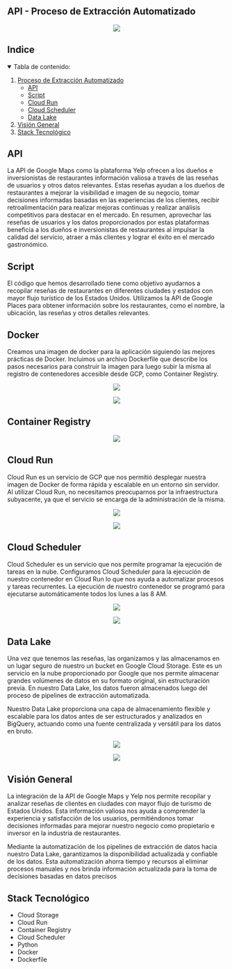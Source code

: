 
## API - Proceso de Extracción Automatizado

<p align="center">
  <img src="https://github.com/Adapa22/PF-YelpGoogleMaps/blob/main/src/apir.PNG">
</p>

<!-- TABLA DE CONTENIDO -->
## Indice
<details open="open">
  <summary>Tabla de contenido: </summary>
  <ol>
    <li>
      <a href="#Proceso-de-Extracción-Automatizado">Proceso de Extracción Automatizado</a>
      <ul>
        <li><a href="#API">API</a></li>
        <li><a href="#Script">Script</a></li>
        <li><a href="#Cloud-Run">Cloud Run</a></li>
        <li><a href="#Cloud-Scheduler">Cloud Scheduler</a></li>
        <li><a href="#Data-Lake">Data Lake</a></li>
      </ul> 
    </li>
    <li>
      <a href="#Visión-General">Visión General</a>
    </li>
    <li>
      <a href="#Stack-Tecnológico">Stack Tecnológico</a>
    </li>
  </ol>
</details>

## API 
La API de Google Maps como la plataforma Yelp ofrecen a los dueños e inversionistas de restaurantes información valiosa a través de las reseñas de usuarios y otros datos relevantes. Estas reseñas ayudan a los dueños de restaurantes a mejorar la visibilidad e imagen de su negocio, tomar decisiones informadas basadas en las experiencias de los clientes, recibir retroalimentación para realizar mejoras continuas y realizar análisis competitivos para destacar en el mercado. En resumen, aprovechar las reseñas de usuarios y los datos proporcionados por estas plataformas beneficia a los dueños e inversionistas de restaurantes al impulsar la calidad del servicio, atraer a más clientes y lograr el éxito en el mercado gastronómico.

## Script
El código que hemos desarrollado tiene como objetivo ayudarnos a recopilar reseñas de restaurantes en diferentes ciudades y estados con mayor flujo turístico de los Estados Unidos. Utilizamos la API de Google Places para obtener información sobre los restaurantes, como el nombre, la ubicación, las reseñas y otros detalles relevantes.

## Docker
Creamos una imagen de docker para la aplicación siguiendo las mejores prácticas de Docker. Incluimos un archivo Dockerfile que describe los pasos necesarios para construir la imagen para luego subir la misma al registro de contenedores accesible desde GCP, como Container Registry.

<p align="center">
  <img src="https://github.com/Adapa22/PF-YelpGoogleMaps/blob/main/src/docker.gif">
</p>

<p align="center">
  <img src="https://github.com/Adapa22/PF-YelpGoogleMaps/blob/main/src/docker2.gif">
</p>

## Container Registry
<p align="center">
  <img src="https://github.com/Adapa22/PF-YelpGoogleMaps/blob/main/src/cregistry.PNG">
</p>

## Cloud Run
Cloud Run es un servicio de GCP que nos permitió desplegar nuestra imagen de Docker de forma rápida y escalable en un entorno sin servidor. Al utilizar Cloud Run, no necesitamos preocuparnos por la infraestructura subyacente, ya que el servicio se encarga de la administración de la misma. 

<p align="center">
  <img src="https://github.com/Adapa22/PF-YelpGoogleMaps/blob/main/src/crun.PNG">
</p>

<p align="center">
  <img src="https://github.com/Adapa22/PF-YelpGoogleMaps/blob/main/src/crun.gif">
</p>

## Cloud Scheduler
Cloud Scheduler es un servicio que nos permite programar la ejecución de tareas en la nube. Configuramos Cloud Scheduler para la ejecución de nuestro contenedor en Cloud Run  lo que nos ayuda a automatizar procesos y tareas recurrentes. La ejecución de nuestro contenedor se programó para ejecutarse automáticamente todos los lunes a las 8 AM.

<p align="center">
  <img src="https://github.com/Adapa22/PF-YelpGoogleMaps/blob/main/src/cschh.PNG">
</p>

<p align="center">
  <img src="https://github.com/Adapa22/PF-YelpGoogleMaps/blob/main/src/csch1.gif">
</p>

## Data Lake
Una vez que tenemos las reseñas, las organizamos y las almacenamos en un lugar seguro de nuestro un bucket en Google Cloud Storage. Este es un servicio en la nube proporcionado por Google que nos permite almacenar grandes volúmenes de datos en su formato original, sin estructuración previa. En nuestro Data Lake, los datos fueron almacenados luego del proceso de pipelines de extracción automatizada.

Nuestro Data Lake proporciona una capa de almacenamiento flexible y escalable para los datos antes de ser estructurados y analizados en BigQuery, actuando como una fuente centralizada y versátil para los datos en bruto.

<p align="center">
  <img src="https://github.com/Adapa22/PF-YelpGoogleMaps/blob/main/src/cstorage.PNG">
</p>

<p align="center">
  <img src="https://github.com/Adapa22/PF-YelpGoogleMaps/blob/main/src/cs11.gif">
</p>

## Visión General
La integración de la API de Google Maps y Yelp nos permite recopilar y analizar reseñas de clientes en ciudades con mayor flujo de turismo de Estados Unidos. Esta información valiosa nos ayuda a comprender la experiencia y satisfacción de los usuarios, permitiéndonos tomar decisiones informadas para mejorar nuestro negocio como propietario e inversor en la industria de restaurantes. 

Mediante la automatización de los pipelines de extracción de datos hacia nuestro Data Lake, garantizamos la disponibilidad actualizada y confiable de los datos. Esta automatización ahorra tiempo y recursos al eliminar procesos manuales y nos brinda información actualizada para la toma de decisiones basadas en datos precisos

## Stack Tecnológico
+ Cloud Storage
+ Cloud Run
+ Container Registry
+ Cloud Scheduler
+ Python
+ Docker
+ Dockerfile



